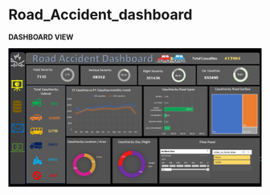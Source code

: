 # Road_Accident_dashboard

**DASHBOARD VIEW**

![Road Accident Dashboard](https://raw.githubusercontent.com/Rajeshdogra/Road_Accident_dashboard/main/Screenshot%202024-10-25%20122037.png)
